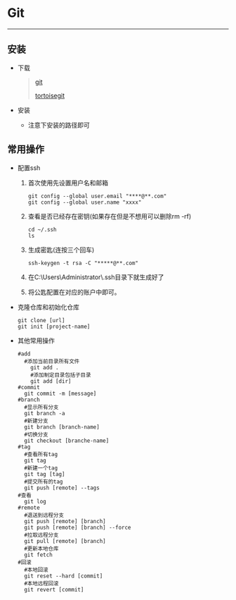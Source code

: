 # Git

-------------

## 安装

* 下载

  >[git](https://www.git-scm.com/download/)
  >
  >[tortoisegit](https://tortoisegit.org/download/)

* 安装

  * 注意下安装的路径即可

## 常用操作

* 配置ssh

  1. 首次使用先设置用户名和邮箱

     ```shell
     git config --global user.email "****@**.com"
     git config --global user.name "xxxx"
     ```

  2. 查看是否已经存在密钥(如果存在但是不想用可以删除rm -rf)

     ```shell
     cd ~/.ssh
     ls
     ```

  3. 生成密匙(连按三个回车)

     ```shell
     ssh-keygen -t rsa -C "*****@**.com"
     ```

  4. 在C:\Users\Administrator\\.ssh目录下就生成好了

  5. 将公匙配置在对应的账户中即可。

* 克隆仓库和初始化仓库

  ```shell
  git clone [url]
  git init [project-name]
  ```

* 其他常用操作

  ```shell
  #add
  	#添加当前目录所有文件
      git add .
      #添加制定目录包括子目录
      git add [dir]
  #commit
  	git commit -m [message]
  #branch
  	#显示所有分支
  	git branch -a
  	#新建分支
  	git branch [branch-name]
  	#切换分支
  	git checkout [branche-name]
  #tag
  	#查看所有tag
  	git tag
  	#新建一个tag
  	git tag [tag] 
  	#提交所有的tag
  	git push [remote] --tags
  #查看
  	git log
  #remote
  	#退送到远程分支
  	git push [remote] [branch]
  	git push [remote] [branch] --force
  	#拉取远程分支
  	git pull [remote] [branch]
  	#更新本地仓库
  	git fetch
  #回滚
  	#本地回滚
  	git reset --hard [commit]
  	#本地远程回滚
  	git revert [commit]
  ```

## 



